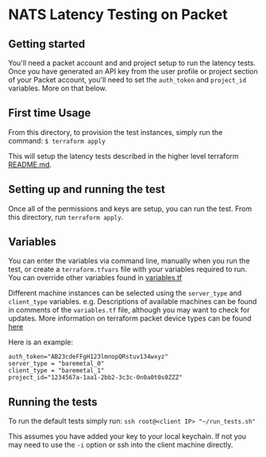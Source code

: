 
# NATS Latency Testing on Packet

## Getting started

You'll need a packet account and and project setup to run the latency tests.
Once you have generated an API key from the user profile or project section
of your Packet account, you'll need to set the `auth_token` and `project_id`
variables.  More on that below.

## First time Usage

From this directory, to provision the test instances, simply run the command:
`$ terraform apply`

This will setup the latency tests described in the higher level terraform [README.md](../readme.md).

## Setting up and running the test

Once all of the permissions and keys are setup, you can run the test.  From this
directory, run `terraform apply`.

## Variables

You can enter the variables via command line, manually when you run the test,
or create a `terraform.tfvars` file with your variables required to run. You
can override other variables found in [variables.tf](variables.tf)

Different machine instances can be selected using the `server_type`
and `client_type` variables. e.g.  Descriptions of available machines can
be found in comments of the `variables.tf` file, although you may want to
check for updates.  More information on terraform packet device types can
be found [here](https://www.terraform.io/docs/providers/packet/r/device.html)

Here is an example:

```text
auth_token="AB23cdeFFgH123lmnopQRstuv134wxyz"
server_type = "baremetal_0"
client_type = "baremetal_1"
project_id="1234567a-1aa1-2bb2-3c3c-0n0a0t0s0ZZZ"
```

## Running the tests

To run the default tests simply run:
`ssh root@<client IP> "~/run_tests.sh"`

This assumes you have added your key to your local keychain.  If not you
may need to use the `-i` option or ssh into the client machine directly.